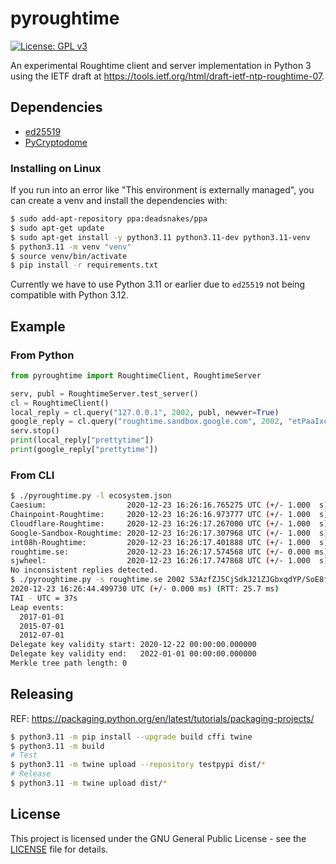 # pyroughtime

[![License: GPL v3](https://img.shields.io/badge/License-GPL%20v3-blue.svg)](https://www.gnu.org/licenses/gpl-3.0)

An experimental Roughtime client and server implementation in Python 3 using the IETF draft at
<https://tools.ietf.org/html/draft-ietf-ntp-roughtime-07>.

## Dependencies

* [ed25519](https://github.com/warner/python-ed25519/)
* [PyCryptodome](https://github.com/Legrandin/pycryptodome)

### Installing on Linux
If you run into an error like "This environment is externally managed", you can create a venv and install the dependencies with:

```sh
$ sudo add-apt-repository ppa:deadsnakes/ppa
$ sudo apt-get update
$ sudo apt-get install -y python3.11 python3.11-dev python3.11-venv
$ python3.11 -m venv "venv"
$ source venv/bin/activate
$ pip install -r requirements.txt
```

Currently we have to use Python 3.11 or earlier due to `ed25519` not being compatible with Python 3.12.

## Example

### From Python
```py
from pyroughtime import RoughtimeClient, RoughtimeServer

serv, publ = RoughtimeServer.test_server()
cl = RoughtimeClient()
local_reply = cl.query("127.0.0.1", 2002, publ, newver=True)
google_reply = cl.query("roughtime.sandbox.google.com", 2002, "etPaaIxcBMY1oUeGpwvPMCJMwlRVNxv51KK/tktoJTQ=", newver=False)
serv.stop()
print(local_reply["prettytime"])
print(google_reply["prettytime"])
```

### From CLI
```sh
$ ./pyroughtime.py -l ecosystem.json
Caesium:                  2020-12-23 16:26:16.765275 UTC (+/- 1.000  s) (RTT:  100.5 ms)
Chainpoint-Roughtime:     2020-12-23 16:26:16.973777 UTC (+/- 1.000  s) (RTT:  288.9 ms)
Cloudflare-Roughtime:     2020-12-23 16:26:17.267000 UTC (+/- 1.000  s) (RTT:    3.7 ms)
Google-Sandbox-Roughtime: 2020-12-23 16:26:17.307968 UTC (+/- 1.000  s) (RTT:   16.1 ms)
int08h-Roughtime:         2020-12-23 16:26:17.401888 UTC (+/- 1.000  s) (RTT:  177.0 ms)
roughtime.se:             2020-12-23 16:26:17.574568 UTC (+/- 0.000 ms) (RTT:   26.1 ms)
sjwheel:                  2020-12-23 16:26:17.747868 UTC (+/- 1.000  s) (RTT:  485.6 ms)
No inconsistent replies detected.
$ ./pyroughtime.py -s roughtime.se 2002 S3AzfZJ5CjSdkJ21ZJGbxqdYP/SoE8fXKY0+aicsehI=
2020-12-23 16:26:44.499730 UTC (+/- 0.000 ms) (RTT: 25.7 ms)
TAI - UTC = 37s
Leap events:
  2017-01-01
  2015-07-01
  2012-07-01
Delegate key validity start: 2020-12-22 00:00:00.000000
Delegate key validity end:   2022-01-01 00:00:00.000000
Merkle tree path length: 0
```

## Releasing

REF: <https://packaging.python.org/en/latest/tutorials/packaging-projects/>

```sh
$ python3.11 -m pip install --upgrade build cffi twine
$ python3.11 -m build
# Test
$ python3.11 -m twine upload --repository testpypi dist/*
# Release
$ python3.11 -m twine upload dist/*
```

## License

This project is licensed under the GNU General Public License - see the [LICENSE](./LICENSE) file for details.
